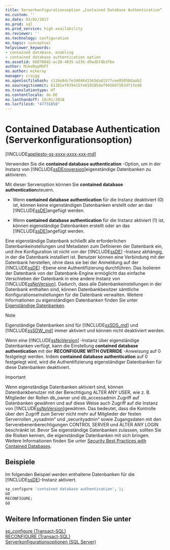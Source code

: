 ```yaml
---
title: Serverkonfigurationsoption „Contained Database Authentication“ | Microsoft-Dokumentation
ms.custom: ''
ms.date: 03/02/2017
ms.prod: sql
ms.prod_service: high-availability
ms.reviewer: ''
ms.technology: configuration
ms.topic: conceptual
helpviewer_keywords:
- contained database, enabling
- contained database authentication option
ms.assetid: b80768d2-ac20-4035-a335-d9adb74b3f6e
author: MikeRayMSFT
ms.author: mikeray
manager: craigg
ms.openlocfilehash: c116e8dcfe3484641563da41577cee05058daab2
ms.sourcegitcommit: 61381ef939415fe019285def9450d7583df1fed0
ms.translationtype: HT
ms.contentlocale: de-DE
ms.lasthandoff: 10/01/2018
ms.locfileid: "47731858"
---
```

# <a name="contained-database-authentication-server-configuration-option"></a>Contained Database Authentication (Serverkonfigurationsoption)
[!INCLUDE[appliesto-ss-xxxx-xxxx-xxx-md](../../includes/appliesto-ss-xxxx-xxxx-xxx-md.md)]

  Verwenden Sie die **contained database authentication** -Option, um in der Instanz von [!INCLUDE[ssDEnoversion](../../includes/ssdenoversion-md.md)]eigenständige Datenbanken zu aktivieren.  
  
 Mit dieser Serveroption können Sie **contained database authentication**steuern.  
  
-   Wenn **contained database authentication** für die Instanz deaktiviert (0) ist, können keine eigenständigen Datenbanken erstellt oder an das [!INCLUDE[ssDE](../../includes/ssde-md.md)]angefügt werden.  
  
-   Wenn **contained database authentication** für die Instanz aktiviert (1) ist, können eigenständige Datenbanken erstellt oder an das [!INCLUDE[ssDE](../../includes/ssde-md.md)]angefügt werden.  
  
 Eine eigenständige Datenbank schließt alle erforderlichen Datenbankeinstellungen und Metadaten zum Definieren der Datenbank ein, und ihre Konfiguration ist nicht von der [!INCLUDE[ssDE](../../includes/ssde-md.md)] -Instanz abhängig, in der die Datenbank installiert ist. Benutzer können eine Verbindung mit der Datenbank herstellen, ohne dass sie bei der Anmeldung auf der [!INCLUDE[ssDE](../../includes/ssde-md.md)] -Ebene eine Authentifizierung durchführen. Das Isolieren der Datenbank von der Datenbank-Engine ermöglicht das einfache Verschieben der Datenbank in eine andere Instanz von [!INCLUDE[ssNoVersion](../../includes/ssnoversion-md.md)]. Dadurch, dass alle Datenbankeinstellungen in der Datenbank enthalten sind, können Datenbankbesitzer sämtliche Konfigurationseinstellungen für die Datenbank verwalten. Weitere Informationen zu eigenständigen Datenbanken finden Sie unter [Eigenständige Datenbanken](../../relational-databases/databases/contained-databases.md).  

> [!NOTE]
> Eigenständige Datenbanken sind für [!INCLUDE[ssSDS_md](../../includes/sssds-md.md)] und [!INCLUDE[ssSDW_md](../../includes/sssdw-md.md)] immer aktiviert und können nicht deaktiviert werden.
  
 Wenn eine [!INCLUDE[ssNoVersion](../../includes/ssnoversion-md.md)] -Instanz über eigenständige Datenbanken verfügt, kann die Einstellung **contained database authentication** mit der **RECONFIGURE WITH OVERRIDE** -Anweisung auf 0 festgelegt werden. Indem **contained database authentication** auf 0 festgelegt wird, wird die Authentifizierung eigenständiger Datenbanken für diese Datenbanken deaktiviert.  
  
> [!IMPORTANT]  
>  Wenn eigenständige Datenbanken aktiviert sind, können Datenbankbenutzer mit der Berechtigung ALTER ANY USER, wie z. B. Mitglieder der Rollen db_owner und db_accessadmin Zugriff auf Datenbanken gewähren und auf diese Weise auch Zugriff auf die Instanz von [!INCLUDE[ssNoVersion](../../includes/ssnoversion-md.md)]gewähren. Das bedeutet, dass die Kontrolle über den Zugriff zum Server nicht mehr auf Mitglieder der festen Serverrollen „sysadmin“ und „securityadmin“ sowie Zugangsdaten mit den Serverebenenberechtigungen CONTROL SERVER und ALTER ANY LOGIN beschränkt ist. Bevor Sie eigenständige Datenbanken zulassen, sollten Sie die Risiken kennen, die eigenständige Datenbanken mit sich bringen. Weitere Informationen finden Sie unter [Security Best Practices with Contained Databases](../../relational-databases/databases/security-best-practices-with-contained-databases.md).  
  
## <a name="examples"></a>Beispiele  
 Im folgenden Beispiel werden enthaltene Datenbanken für die [!INCLUDE[ssDE](../../includes/ssde-md.md)]-Instanz aktiviert.  
  
```sql  
sp_configure 'contained database authentication', 1;  
GO  
RECONFIGURE;  
GO  
```  
  
## <a name="see-also"></a>Weitere Informationen finden Sie unter  
 [sp_configure &#40;Transact-SQL&#41;](../../relational-databases/system-stored-procedures/sp-configure-transact-sql.md)   
 [RECONFIGURE &#40;Transact-SQL&#41;](../../t-sql/language-elements/reconfigure-transact-sql.md)   
 [Serverkonfigurationsoptionen &#40;SQL Server&#41;](../../database-engine/configure-windows/server-configuration-options-sql-server.md)  
  
  
